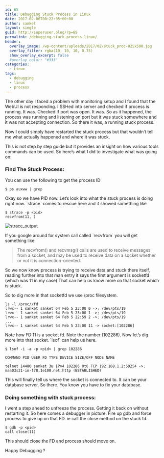 ```yaml
---
id: 65
title: Debugging Stuck Process in Linux
date: 2017-02-06T00:22:05+00:00
author: sanket
layout: single
guid: http://superuser.blog/?p=65
permalink: /debugging-stuck-process-linux/
header:
  overlay_image: /wp-content/uploads/2017/02/stuck_proc-825x500.jpg
  overlay_filter: rgba(10, 10, 10, 0.75)
  show_overlay_excerpt: false
  #overlay_color: "#333"
categories:
  - Linux
tags:
  - debugging
  - linux
  - process
---
```

The other day I faced a problem with monitoring setup and I found that the WebUI is not responding. I SSHed into server and checked if process is running. It was. Checked if port was open. It was. So as it happened, the process was running and listening on port but it was stuck somewhere and it was not accepting connection. So there it was, a running stuck process.

Now I could simply have restarted the stuck process but that wouldn’t tell me what actually happened and where it was stuck.

This is not step by step guide but it provides an insight on how various tools commands can be used. So here’s what I did to investigate what was going on:

### Find The Stuck Process:

You can use the following to get the process ID

```shell
$ ps auxww | grep
```

Okay so we have PID now. Let’s look into what the stuck process is doing right now. \`strace\` comes to rescue here and it showed something like

```shell  
$ strace -p <pid> 
recvfrom(11, )
```

![strace_output]({{"/wp-content/uploads/2017/02/strace-768x288.jpg"}})


If you google around for system call called \`recvfrom\` you will get something like:

> The recvfrom() and recvmsg() calls are used to receive messages from a socket, and may be used to receive data on a socket whether or not it is connection-oriented.

So we now know process is trying to receive data and stuck there itself, reading further into that man entry it says the first argument is socketfd (which was 11 in my case) That can help us know more on that socket which is stuck.

So to dig more in that socketfd we use /proc filesystem.

```shell
ls -l /proc//fd
lrwx-- 1 sanket sanket 64 Feb 5 23:00 0 ->; /dev/pts/19
lrwx-- 1 sanket sanket 64 Feb 5 23:00 1 ->; /dev/pts/19
lrwx-- 1 sanket sanket 64 Feb 5 22:59 2 ->; /dev/pts/19
...
lrwx-- 1 sanket sanket 64 Feb 5 23:00 11 -> socket:[102286]
```

Note how FD 11 is a socket fd. Note the number (102286). Now let’s dig more into that socket. \`lsof\` can help us here.

```shell
$ lsof -i -a -p <pid> | grep 102286

COMMAND PID USER FD TYPE DEVICE SIZE/OFF NODE NAME
  
telnet 14480 sanket 3u IPv4 102286 0t0 TCP 192.168.1.2:59254 ->; maa03s21-in-f78.1e100.net:http (ESTABLISHED)
```

This will finally tell us where the socket is connected to. It can be your database server. So there. You know you have to fix your database.

### Doing something with stuck process:

I went a step ahead to unfreeze the process. Getting it back on without restarting it. So here comes a debugger in picture. Fire up gdb and force process to give up on that FD. ie call the close method on the stuck fd.

```
$ gdb -p <pid>
call close(11)
```
This should close the FD and process should move on.

Happy Debugging ?
